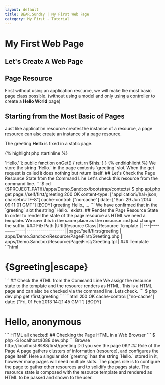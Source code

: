 ```yaml
---
layout: default
title: BEAR.Sunday | My First Web Page
category: My First - Tutorial
---
```


# My First Web Page

## Let's Create A Web Page

## Page Resource 

First without using an application resource, we will make the most basic page class possible.
(without using a model and only using a controller to create a **Hello World** page)

## Starting from the Most Basic of Pages 

Just like application resource creates the instance of a resource, 
a page resource can also create an instance of a page resource.

The greeting **Hello** is fixed in a static page.

{% highlight php startinline %}
<?php

namespace Demo\Sandbox\Resource\Page\First;

use BEAR\Resource\ResourceObject;
use BEAR\Sunday\Inject\ResourceInject;

/**
 * Greeting page
 */
class Greeting extends ResourceObject
{
    use ResourceInject;

    /**
     * @var array
     */
    public $body = [
        'greeting' => 'Hello.'
    ];

    public function onGet()
    {
        return $this;
    }
}
{% endhighlight %}

We store the string `Hello.` in the page contents `greeting` slot. 
When the get request is called it does nothing but return itself.

## Let's Check the Page Resource State from the Command Line 

Let's check this resource from the command line.

```
$ cd  {$PROJECT_PATH}/apps/Demo.Sandbox/bootstrap/contexts/
$ php api.php get page://self/first/greeting

200 OK
content-type: ["application\/hal+json; charset=UTF-8"]
cache-control: ["no-cache"]
date: ["Sun, 29 Jun 2014 09:11:01 GMT"]
[BODY]
greeting Hello.,
...
```

We have confirmed that in the `greeting` slot the string `Hello.` exists.

## Render the Page Resource State 

In order to render the state of the page resource as HTML we need a template. 
We save this in the same place as the resource and just change the suffix.

### File Path 

|URI|Resource Class| Resource Template |
|---|--------------|-------------------|
|page://self/first/greeting | apps/Demo.Sandbox/Resource/Page/First/Greeting.php | apps/Demo.Sandbox/Resource/Page/First/Greeting.tpl |

### Template

```html
<!DOCTYPE html>
<html lang="en">
<head>
    <link href="//netdna.bootstrapcdn.com/bootstrap/3.1.1/css/bootstrap.min.css">
    <meta name="viewport" content="width=device-width, initial-scale=1">
</head>
<body>
<h1>{$greeting|escape}</h1>
</body>
</html>
```

## Check the HTML from the Command Line 

We assign the resource state to the template and the resource renders as HTML.
This is a HTML page and can also be checked via the command line.

Lets check.

```
$ php dev.php get /first/greeting
```

```html
200 OK
cache-control: ["no-cache"]
date: ["Fri, 01 Feb 2013 14:21:45 GMT"]
[BODY]
<!DOCTYPE html>
<html lang="en">
<head>
    <link href="//netdna.bootstrapcdn.com/bootstrap/3.1.1/css/bootstrap.min.css">
    <meta name="viewport" content="width=device-width, initial-scale=1">
</head>
<body>
<h1>Hello, anonymous</h1>
</body>
</html>
```

HTML all checked!

## Checking the Page HTML in a Web Browser 

```
$ php -S localhost:8088 dev.php
```

Browse http://localhost:8088/first/greeting 
Did you see the page OK?

## Role of the Page 

A page gathers clusters of information (resource), and configures the page itself.
Here a singular slot `greeting` has the string `Hello.` stored in it, however many pages will need multiple slots.

The pages role is to configure the page to gather other resources and to solidify the pages state. 
The resource state is composed with the resource template and rendered as HTML to be passed and shown to the user.
